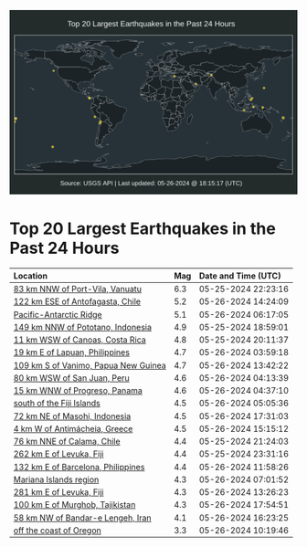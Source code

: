 ![Map](./map.png)

# Top 20 Largest Earthquakes in the Past 24 Hours

| Location | Mag | Date and Time (UTC) |
|:---|:---|:---|
| [83 km NNW of Port-Vila, Vanuatu](https://earthquake.usgs.gov/earthquakes/eventpage/us6000n102) | 6.3 | 05-25-2024 22:23:16 |
| [122 km ESE of Antofagasta, Chile](https://earthquake.usgs.gov/earthquakes/eventpage/us6000n13x) | 5.2 | 05-26-2024 14:24:09 |
| [Pacific-Antarctic Ridge](https://earthquake.usgs.gov/earthquakes/eventpage/us6000n11x) | 5.1 | 05-26-2024 06:17:05 |
| [149 km NNW of Pototano, Indonesia](https://earthquake.usgs.gov/earthquakes/eventpage/us6000n0zl) | 4.9 | 05-25-2024 18:59:01 |
| [11 km WSW of Canoas, Costa Rica](https://earthquake.usgs.gov/earthquakes/eventpage/us6000n0zu) | 4.8 | 05-25-2024 20:11:37 |
| [19 km E of Lapuan, Philippines](https://earthquake.usgs.gov/earthquakes/eventpage/us6000n11e) | 4.7 | 05-26-2024 03:59:18 |
| [109 km S of Vanimo, Papua New Guinea](https://earthquake.usgs.gov/earthquakes/eventpage/us6000n13s) | 4.7 | 05-26-2024 13:42:22 |
| [80 km WSW of San Juan, Peru](https://earthquake.usgs.gov/earthquakes/eventpage/us6000n11h) | 4.6 | 05-26-2024 04:13:39 |
| [15 km WNW of Progreso, Panama](https://earthquake.usgs.gov/earthquakes/eventpage/us6000n11l) | 4.6 | 05-26-2024 04:37:10 |
| [south of the Fiji Islands](https://earthquake.usgs.gov/earthquakes/eventpage/us6000n11n) | 4.5 | 05-26-2024 05:05:36 |
| [72 km NE of Masohi, Indonesia](https://earthquake.usgs.gov/earthquakes/eventpage/us6000n14l) | 4.5 | 05-26-2024 17:31:03 |
| [4 km W of Antimácheia, Greece](https://earthquake.usgs.gov/earthquakes/eventpage/us6000n148) | 4.5 | 05-26-2024 15:15:12 |
| [76 km NNE of Calama, Chile](https://earthquake.usgs.gov/earthquakes/eventpage/us6000n0zx) | 4.4 | 05-25-2024 21:24:03 |
| [262 km E of Levuka, Fiji](https://earthquake.usgs.gov/earthquakes/eventpage/us6000n10m) | 4.4 | 05-25-2024 23:31:16 |
| [132 km E of Barcelona, Philippines](https://earthquake.usgs.gov/earthquakes/eventpage/us6000n13b) | 4.4 | 05-26-2024 11:58:26 |
| [Mariana Islands region](https://earthquake.usgs.gov/earthquakes/eventpage/us6000n124) | 4.3 | 05-26-2024 07:01:52 |
| [281 km E of Levuka, Fiji](https://earthquake.usgs.gov/earthquakes/eventpage/us6000n13q) | 4.3 | 05-26-2024 13:26:23 |
| [100 km E of Murghob, Tajikistan](https://earthquake.usgs.gov/earthquakes/eventpage/us6000n14s) | 4.3 | 05-26-2024 17:54:51 |
| [58 km NW of Bandar-e Lengeh, Iran](https://earthquake.usgs.gov/earthquakes/eventpage/us6000n14f) | 4.1 | 05-26-2024 16:23:25 |
| [off the coast of Oregon](https://earthquake.usgs.gov/earthquakes/eventpage/us6000n12m) | 3.3 | 05-26-2024 10:19:46 |
